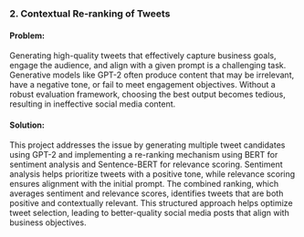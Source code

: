 ### **2. Contextual Re-ranking of Tweets**

#### **Problem:**
Generating high-quality tweets that effectively capture business goals, engage the audience, and align with a given prompt is a challenging task. Generative models like GPT-2 often produce content that may be irrelevant, have a negative tone, or fail to meet engagement objectives. Without a robust evaluation framework, choosing the best output becomes tedious, resulting in ineffective social media content.

#### **Solution:**
This project addresses the issue by generating multiple tweet candidates using GPT-2 and implementing a re-ranking mechanism using BERT for sentiment analysis and Sentence-BERT for relevance scoring. Sentiment analysis helps prioritize tweets with a positive tone, while relevance scoring ensures alignment with the initial prompt. The combined ranking, which averages sentiment and relevance scores, identifies tweets that are both positive and contextually relevant. This structured approach helps optimize tweet selection, leading to better-quality social media posts that align with business objectives.
